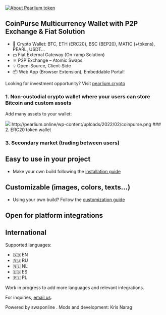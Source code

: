 [![About Pearlium token](https://img.shields.io/badge/ERC20-PEARL-orange)](https://gateway.pinata.cloud/ipfs/QmcSF5sDGnhrewVgdU4AEfoGaSSrP9yC1eA7v1NM4E8qXG)
   
## CoinPurse Multicurrency Wallet with P2P Exchange & Fiat Solution        
- 👛 Crypto Wallet: BTC, ETН (ERC20), BSC (BEP20), MATIC (+tokens), PEARL, USDT...
- 💵 Fiat External Gateway (On-ramp Solution)
- ⚛️ P2P Exchange – Atomic Swaps
- 💡 Open-Source, Client-Side
- 📦 Web App (Browser Extension), Embeddable Portal!

Looking for investment opportunity? Visit [pearlium.crypto](https://gateway.pinata.cloud/ipfs/QmcSF5sDGnhrewVgdU4AEfoGaSSrP9yC1eA7v1NM4E8qXG)

### 1. Non-custodial crypto wallet where your users can store Bitcoin and custom assets

Add many assets to your wallet:

<img src="http://www.pearlium.online/wp-content/uploads/2022/02/coinpurse.png">
http://pearlium.online/wp-content/uploads/2022/02/coinpurse.png
### 2. ERC20 token wallet

### 3. Secondary market (trading between users)

## Easy to use in your project

- Make your own build following the [installation guide](/docs/INSTALLATION.md)


## Customizable (images, colors, texts...)

- Using your own build? Follow the [customization guide](/docs/CUSTOMIZATION.md)


## Open for platform integrations


## International

Supported languages:

- 🇬🇧 EN
- 🇷🇺 RU
- 🇳🇱 NL
- 🇪🇸 ES
- 🇵🇱 PL

Work in progress to add more languages and relevant integrations.


For inquiries, [email us](mailto:cryptoservice@pearlium.online).


Powered by swaponline . Mods and development: Kris Narag

